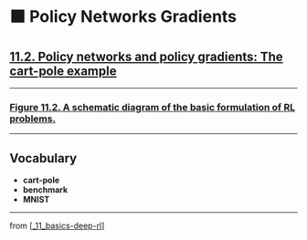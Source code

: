 # 🟧 Policy Networks Gradients

## [**11.2.** Policy networks and policy gradients: The cart-pole example](https://livebook.manning.com/book/deep-learning-with-javascript/chapter-11/26)

---

### [**Figure 11.2.** A schematic diagram of the basic formulation of RL problems.](https://livebook.manning.com/book/deep-learning-with-javascript/chapter-11/ch11fig02)

---

## **Vocabulary**

- **cart-pole**
- **benchmark**
- **MNIST**

---

from [[_11_basics-deep-rl]]

[//begin]: # "Autogenerated link references for markdown compatibility"
[_11_basics-deep-rl]: ../_11_basics-deep-rl.md "🟧 Basics Reinforcement Learning"
[//end]: # "Autogenerated link references"
